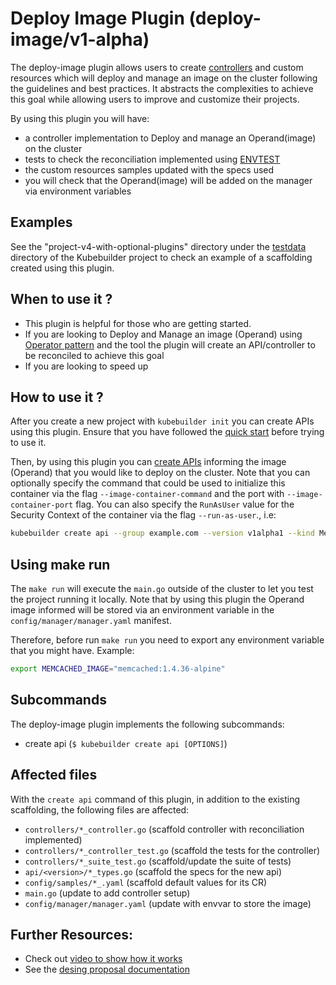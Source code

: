 # Deploy Image Plugin (deploy-image/v1-alpha)

The deploy-image plugin allows users to create [controllers][controller-runtime] and custom resources which will deploy and manage an image on the cluster following
the guidelines and best practices. It abstracts the complexities to achieve this goal while allowing users to improve and customize their projects.

By using this plugin you will have:

- a controller implementation to Deploy and manage an Operand(image) on the cluster
- tests to check the reconciliation implemented using [ENVTEST][envtest]
- the custom resources samples updated with the specs used
- you will check that the Operand(image) will be added on the manager via environment variables

<aside class="note">
<h1>Examples</h1>

See the "project-v4-with-optional-plugins" directory under the [testdata][testdata] directory of the Kubebuilder project to check an example of a scaffolding created using this plugin.

</aside>


## When to use it ?

- This plugin is helpful for those who are getting started.
- If you are looking to Deploy and Manage an image (Operand) using [Operator pattern](https://kubernetes.io/docs/concepts/extend-kubernetes/operator/) and the tool the plugin will create an API/controller to be reconciled to achieve this goal
- If you are looking to speed up

## How to use it ?

After you create a new project with `kubebuilder init` you can create APIs using this plugin. Ensure that you have followed the [quick start](https://book.kubebuilder.io/quick-start.html) before trying to use it.

Then, by using this plugin you can [create APIs](https://book.kubebuilder.io/cronjob-tutorial/gvks.html) informing the image (Operand) that you would like to deploy on the cluster. Note that you can optionally specify the command that could be used to initialize this container via the flag `--image-container-command` and the port with `--image-container-port` flag. You can also specify the `RunAsUser` value for the Security Context of the container via the flag `--run-as-user`., i.e:

```sh
kubebuilder create api --group example.com --version v1alpha1 --kind Memcached --image=memcached:1.6.15-alpine --image-container-command="memcached,--memory-limit=64,modern,-v" --image-container-port="11211" --run-as-user="1001" --plugins="deploy-image/v1-alpha"
```

<aside class="warning">
<h1>Using make run</h1>

The `make run` will execute the `main.go` outside of the cluster to let you test the project running it locally. Note that by using this plugin the Operand image informed will be stored via an environment variable in the `config/manager/manager.yaml` manifest.

Therefore, before run `make run` you need to export any environment variable that you might have. Example:

```sh
export MEMCACHED_IMAGE="memcached:1.4.36-alpine"
```

</aside>

## Subcommands

The deploy-image plugin implements the following subcommands:

- create api (`$ kubebuilder create api [OPTIONS]`)

## Affected files

With the `create api` command of this plugin, in addition to the existing scaffolding, the following files are affected:

- `controllers/*_controller.go` (scaffold controller with reconciliation implemented)
- `controllers/*_controller_test.go` (scaffold the tests for the controller)
- `controllers/*_suite_test.go` (scaffold/update the suite of tests)
- `api/<version>/*_types.go` (scaffold the specs for the new api)
- `config/samples/*_.yaml` (scaffold default values for its CR)
- `main.go` (update to add controller setup)
- `config/manager/manager.yaml` (update with envvar to store the image)

## Further Resources:

- Check out [video to show how it works](https://youtu.be/UwPuRjjnMjY)
- See the [desing proposal documentation](../../../../designs/code-generate-image-plugin.md)

[controller-runtime]: https://github.com/kubernetes-sigs/controller-runtime
[testdata]: https://github.com/kubernetes-sigs/kubebuilder/tree/master/testdata/
[envtest]: ../reference/envtest.md
